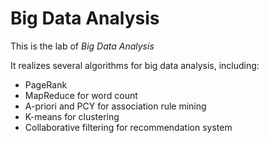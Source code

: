 # Big Data Analysis

This is the lab of *Big Data Analysis* 

It realizes several algorithms for big data analysis, including:

- PageRank
- MapReduce for word count
- A-priori and PCY for association rule mining
- K-means for clustering
- Collaborative filtering for recommendation system

